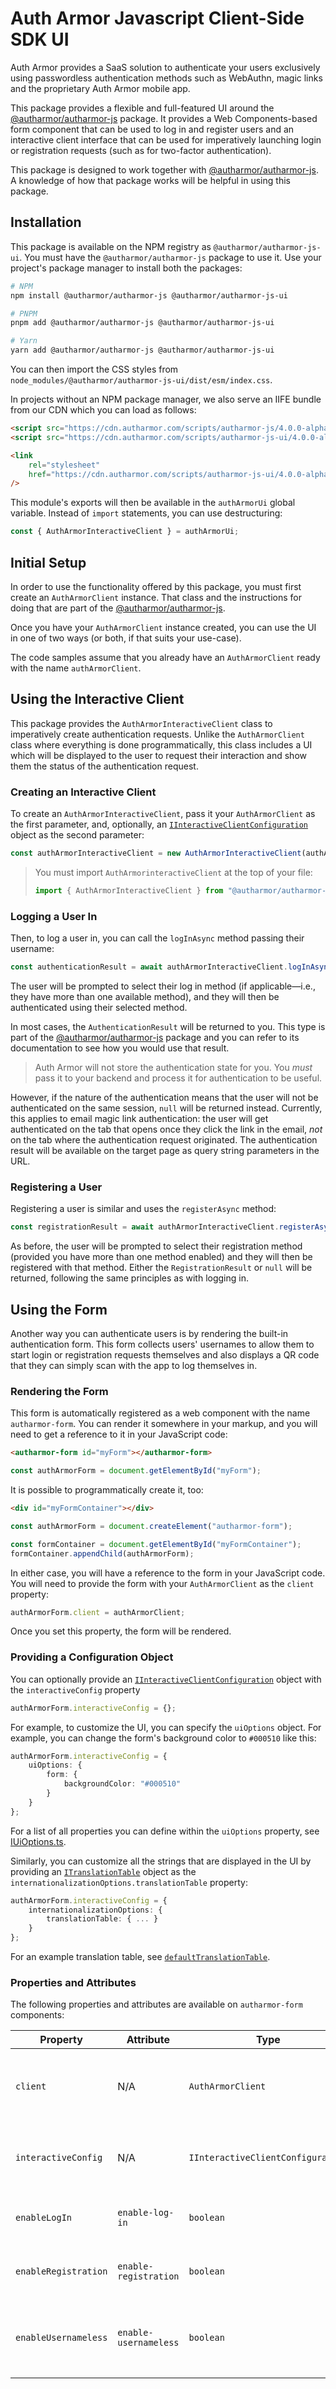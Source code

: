 # Auth Armor Javascript Client-Side SDK UI

Auth Armor provides a SaaS solution to authenticate your users exclusively using passwordless authentication methods such as WebAuthn, magic links and the proprietary Auth Armor mobile app.

This package provides a flexible and full-featured UI around the [@autharmor/autharmor-js](https://github.com/AuthArmor/autharmor-js) package. It provides a Web Components-based form component that can be used to log in and register users and an interactive client interface that can be used for imperatively launching login or registration requests (such as for two-factor authentication).

This package is designed to work together with [@autharmor/autharmor-js](https://github.com/AuthArmor/autharmor-js). A knowledge of how that package works will be helpful in using this package.

## Installation

This package is available on the NPM registry as `@autharmor/autharmor-js-ui`. You must have the `@autharmor/autharmor-js` package to use it. Use your project's package manager to install both the packages:

```sh
# NPM
npm install @autharmor/autharmor-js @autharmor/autharmor-js-ui

# PNPM
pnpm add @autharmor/autharmor-js @autharmor/autharmor-js-ui

# Yarn
yarn add @autharmor/autharmor-js @autharmor/autharmor-js-ui
```

You can then import the CSS styles from `node_modules/@autharmor/autharmor-js-ui/dist/esm/index.css`.

In projects without an NPM package manager, we also serve an IIFE bundle from our CDN which you can load as follows:

```html
<script src="https://cdn.autharmor.com/scripts/autharmor-js/4.0.0-alpha.9/global/autharmor.js"></script>
<script src="https://cdn.autharmor.com/scripts/autharmor-js-ui/4.0.0-alpha.9/global/autharmor-ui.js"></script>
```

```html
<link
    rel="stylesheet"
    href="https://cdn.autharmor.com/scripts/autharmor-js-ui/4.0.0-alpha.9/global/autharmor.css"
/>
```

This module's exports will then be available in the `authArmorUi` global variable. Instead of `import` statements, you can use destructuring:

```js
const { AuthArmorInteractiveClient } = authArmorUi;
```

## Initial Setup

In order to use the functionality offered by this package, you must first create an `AuthArmorClient` instance. That class and the instructions for doing that are part of the [@autharmor/autharmor-js](https://github.com/AuthArmor/autharmor-js).

Once you have your `AuthArmorClient` instance created, you can use the UI in one of two ways (or both, if that suits your use-case).

The code samples assume that you already have an `AuthArmorClient` ready with the name `authArmorClient`.

## Using the Interactive Client

This package provides the `AuthArmorInteractiveClient` class to imperatively create authentication requests. Unlike the `AuthArmorClient` class where everything is done programmatically, this class includes a UI which will be displayed to the user to request their interaction and show them the status of the authentication request.

### Creating an Interactive Client

To create an `AuthArmorInteractiveClient`, pass it your `AuthArmorClient` as the first parameter, and, optionally, an [`IInteractiveClientConfiguration`](./src/config/IAuthArmorInteractiveClientConfiguration.ts) object as the second parameter:

```ts
const authArmorInteractiveClient = new AuthArmorInteractiveClient(authArmorClient, {});
```

> You must import `AuthArmorinteractiveClient` at the top of your file:
>
> ```ts
> import { AuthArmorInteractiveClient } from "@autharmor/autharmor-js-ui";
> ```

### Logging a User In

Then, to log a user in, you can call the `logInAsync` method passing their username:

```ts
const authenticationResult = await authArmorInteractiveClient.logInAsync("username");
```

The user will be prompted to select their log in method (if applicable—i.e., they have more than one available method), and they will then be authenticated using their selected method.

In most cases, the `AuthenticationResult` will be returned to you. This type is part of the [@autharmor/autharmor-js](https://github.com/AuthArmor/autharmor-js) package and you can refer to its documentation to see how you would use that result.

> Auth Armor will not store the authentication state for you. You _must_ pass it to your backend and process it for authentication to be useful.

However, if the nature of the authentication means that the user will not be authenticated on the same session, `null` will be returned instead. Currently, this applies to email magic link authentication: the user will get authenticated on the tab that opens once they click the link in the email, _not_ on the tab where the authentication request originated. The authentication result will be available on the target page as query string parameters in the URL.

### Registering a User

Registering a user is similar and uses the `registerAsync` method:

```ts
const registrationResult = await authArmorInteractiveClient.registerAsync("username");
```

As before, the user will be prompted to select their registration method (provided you have more than one method enabled) and they will then be registered with that method. Either the `RegistrationResult` or `null` will be returned, following the same principles as with logging in.

## Using the Form

Another way you can authenticate users is by rendering the built-in authentication form. This form collects users' usernames to allow them to start login or registration requests themselves and also displays a QR code that they can simply scan with the app to log themselves in.

### Rendering the Form

This form is automatically registered as a web component with the name `autharmor-form`. You can render it somewhere in your markup, and you will need to get a reference to it in your JavaScript code:

```html
<autharmor-form id="myForm"></autharmor-form>
```

```ts
const authArmorForm = document.getElementById("myForm");
```

It is possible to programmatically create it, too:

```html
<div id="myFormContainer"></div>
```

```ts
const authArmorForm = document.createElement("autharmor-form");

const formContainer = document.getElementById("myFormContainer");
formContainer.appendChild(authArmorForm);
```

In either case, you will have a reference to the form in your JavaScript code. You will need to provide the form with your `AuthArmorClient` as the `client` property:

```ts
authArmorForm.client = authArmorClient;
```

Once you set this property, the form will be rendered.

### Providing a Configuration Object

You can optionally provide an [`IInteractiveClientConfiguration`](./src/config/IAuthArmorInteractiveClientConfiguration.ts) object with the `interactiveConfig` property

```ts
authArmorForm.interactiveConfig = {};
```

For example, to customize the UI, you can specify the `uiOptions` object. For example, you can change the form's background color to `#000510` like this:

```ts
authArmorForm.interactiveConfig = {
    uiOptions: {
        form: {
            backgroundColor: "#000510"
        }
    }
};
```

For a list of all properties you can define within the `uiOptions` property, see [IUiOptions.ts](./src/options/IUiOptions.ts).

Similarly, you can customize all the strings that are displayed in the UI by providing an [`ITranslationTable`](./src/i18n/ITranslationTable.ts) object as the `internationalizationOptions.translationTable` property:

```ts
authArmorForm.interactiveConfig = {
    internationalizationOptions: {
        translationTable: { ... }
    }
};
```

For an example translation table, see [`defaultTranslationTable`](./src/i18n/translationTables.ts).

### Properties and Attributes

The following properties and attributes are available on `autharmor-form` components:

| **Property**         | **Attribute**         | **Type**                          | **Default** | **Description**                                                         |
| -------------------- | --------------------- | --------------------------------- | ----------- | ----------------------------------------------------------------------- |
| `client`             | N/A                   | `AuthArmorClient`                 | `null`      | The `AuthArmorClient` to use for communicating with the Auth Armor API. |
| `interactiveConfig`  | N/A                   | `IInteractiveClientConfiguration` | `{}`        | The configuration to use for this interactive client.                   |
| `enableLogIn`        | `enable-log-in`       | `boolean`                         | `true`      | Whether to allow users to log in with this form or not.                 |
| `enableRegistration` | `enable-registration` | `boolean`                         | `true`      | Whether to allow users to register with this form or not.               |
| `enableUsernameless` | `enable-usernameless` | `boolean`                         | `true`      | Whether to display a usernameless QR code for logging in or not.        |
